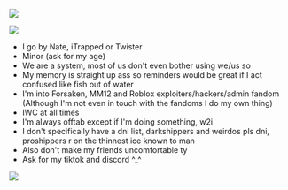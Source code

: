 ![](https://64.media.tumblr.com/10478b8430cb0f633eae761ddc14359e/19e38f937b4b44b4-3d/s2048x3072/d18c0a45e0498290810f818d6e4cfe3838c07b43.pnj)

![](https://64.media.tumblr.com/d0e6dd403067ac1b1e13ad71507087c5/6e9a71b5f3664bde-fd/s2048x3072/ea58769e8f895faf18f27569649415e1677216ad.pnj)

- I go by Nate, iTrapped or Twister
- Minor (ask for my age)
- We are a system, most of us don't even bother using we/us so
- My memory is straight up ass so reminders would be great if I act confused like fish out of water
- I'm into Forsaken, MM12 and Roblox exploiters/hackers/admin fandom (Although I'm not even in touch with the fandoms I do my own thing)
- IWC at all times
- I'm always offtab except if I'm doing something, w2i
- I don't specifically have a dni list, darkshippers and weirdos pls dni, proshippers r on the thinnest ice known to man
- Also don't make my friends uncomfortable ty
- Ask for my tiktok and discord ^_^

![](https://64.media.tumblr.com/e02ce795cfb44ef8f2463670c95b8a6f/3222d411b29639fe-8b/s400x600/4dc96882ebc0389a9414fc7b6ebb244fdddf4565.pnj)

